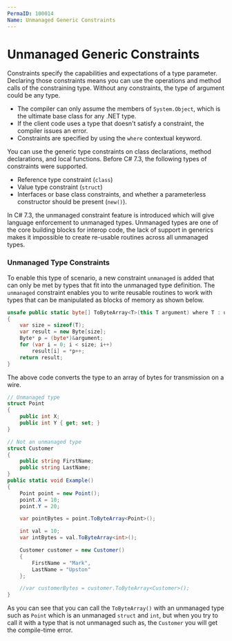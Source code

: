 ```yaml
---
PermaID: 100014
Name: Unmanaged Generic Constraints
---
```


# Unmanaged Generic Constraints

Constraints specify the capabilities and expectations of a type parameter. Declaring those constraints means you can use the operations and method calls of the constraining type. Without any constraints, the type of argument could be any type. 

 - The compiler can only assume the members of `System.Object`, which is the ultimate base class for any .NET type. 
 - If the client code uses a type that doesn't satisfy a constraint, the compiler issues an error. 
 - Constraints are specified by using the `where` contextual keyword. 

You can use the generic type constraints on class declarations, method declarations, and local functions. Before C# 7.3, the following types of constraints were supported.

 - Reference type constraint (`class`) 
 - Value type constraint (`struct`)
 - Interfaces or base class constraints, and whether a parameterless constructor should be present (`new()`). 

In C# 7.3, the unmanaged constraint feature is introduced which will give language enforcement to unmanaged types. Unmanaged types are one of the core building blocks for interop code, the lack of support in generics makes it impossible to create re-usable routines across all unmanaged types.  

### Unmanaged Type Constraints

To enable this type of scenario, a new constraint `unmanaged` is added that can only be met by types that fit into the unmanaged type definition. The `unmanaged` constraint enables you to write reusable routines to work with types that can be manipulated as blocks of memory as shown below.

```csharp
unsafe public static byte[] ToByteArray<T>(this T argument) where T : unmanaged
{
    var size = sizeof(T);
    var result = new Byte[size];
    Byte* p = (byte*)&argument;
    for (var i = 0; i < size; i++)
        result[i] = *p++;
    return result;
}
```

The above code converts the type to an array of bytes for transmission on a wire.

```csharp
// Unmanaged type
struct Point
{
    public int X;
    public int Y { get; set; }
}

// Not an unmanaged type
struct Customer
{
    public string FirstName;
    public string LastName;
}
public static void Example()
{
    Point point = new Point();
    point.X = 10;
    point.Y = 20;

    var pointBytes = point.ToByteArray<Point>();

    int val = 10;
    var intBytes = val.ToByteArray<int>();

    Customer customer = new Customer()
    {
        FirstName = "Mark",
        LastName = "Upston"
    };

    //var customerBytes = customer.ToByteArray<Customer>();             //Error
}
```

As you can see that you can call the `ToByteArray()` with an unmanaged type such as `Point` which is an unmanaged `struct` and `int`, but when you try to call it with a type that is not unmanaged such as, the `Customer` you will get the compile-time error.

